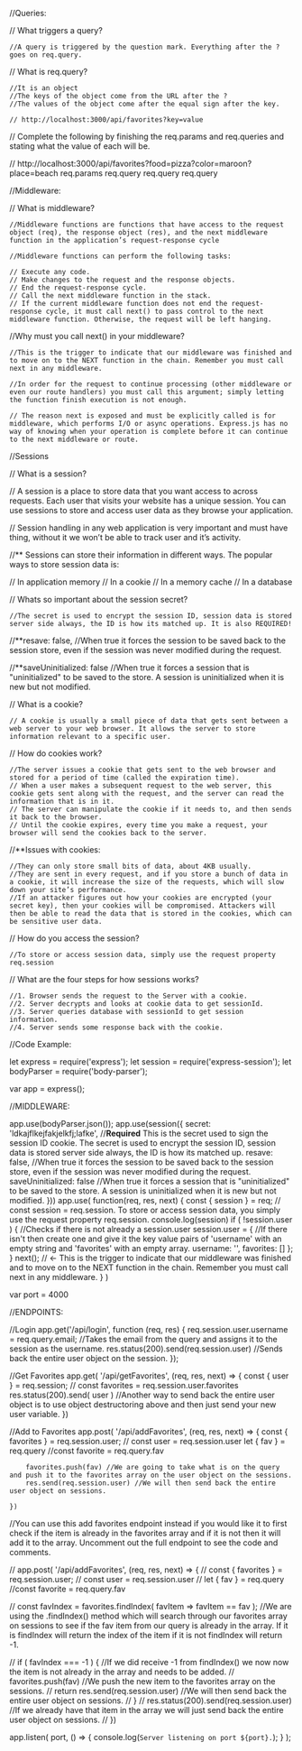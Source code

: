 //Queries: 

// What triggers a query?

    //A query is triggered by the question mark. Everything after the ? goes on req.query. 


// What is req.query?

    //It is an object
    //The keys of the object come from the URL after the ?
    //The values of the object come after the equal sign after the key.
    
    // http://localhost:3000/api/favorites?key=value
    
    
    
// Complete the following by finishing the req.params and req.queries and stating what the value of each will be.

// http://localhost:3000/api/favorites?food=pizza?color=maroon?place=beach
    req.params
    req.query
    req.query
    req.query



//Middleware:

// What is middleware?

    //Middleware functions are functions that have access to the request object (req), the response object (res), and the next middleware function in the application’s request-response cycle
    
    //Middleware functions can perform the following tasks:

    // Execute any code.
    // Make changes to the request and the response objects.
    // End the request-response cycle.
    // Call the next middleware function in the stack. 
    // If the current middleware function does not end the request-response cycle, it must call next() to pass control to the next middleware function. Otherwise, the request will be left hanging.

//Why must you call next() in your middleware?

    //This is the trigger to indicate that our middleware was finished and to move on to the NEXT function in the chain. Remember you must call next in any middleware.

    //In order for the request to continue processing (other middleware or even our route handlers) you must call this argument; simply letting the function finish execution is not enough.
    
    // The reason next is exposed and must be explicitly called is for middleware, which performs I/O or async operations. Express.js has no way of knowing when your operation is complete before it can continue to the next middleware or route.
    

//Sessions

// What is a session?

  // A session is a place to store data that you want access to across requests. Each user that visits your website has a unique session.  You can use sessions to store and access user data as they browse your application.
  
  // Session handling in any web application is very important and must have thing, without it we won’t be able to track user and it’s activity.


//** Sessions can store their information in different ways. The popular ways to store session data is:

// In application memory
// In a cookie
// In a memory cache
// In a database


// Whats so important about the session secret?

    //The secret is used to encrypt the session ID, session data is stored server side always, the ID is how its matched up. It is also REQUIRED! 
 
 
//**resave: false, //When true it forces the session to be saved back to the session store, even if     the session was never modified during the request.

//**saveUninitialized: false //When true it forces a session that is "uninitialized" to be saved to    the store. A session is uninitialized when it is new but not modified.   


// What is a cookie?

    // A cookie is usually a small piece of data that gets sent between a web server to your web browser. It allows the server to store information relevant to a specific user. 
    
    
// How do cookies work?

    //The server issues a cookie that gets sent to the web browser and stored for a period of time (called the expiration time).
    // When a user makes a subsequent request to the web server, this cookie gets sent along with the request, and the server can read the information that is in it.
    // The server can manipulate the cookie if it needs to, and then sends it back to the browser.
    // Until the cookie expires, every time you make a request, your browser will send the cookies back to the server.
    

//**Issues with cookies: 

    //They can only store small bits of data, about 4KB usually.
    //They are sent in every request, and if you store a bunch of data in a cookie, it will increase the size of the requests, which will slow down your site’s performance.
    //If an attacker figures out how your cookies are encrypted (your secret key), then your cookies will be compromised. Attackers will then be able to read the data that is stored in the cookies, which can be sensitive user data.
    
    
    
// How do you access the session?

    //To store or access session data, simply use the request property req.session
    
    
// What are the four steps for how sessions works?

    //1. Browser sends the request to the Server with a cookie.
    //2. Server decrypts and looks at cookie data to get sessionId.
    //3. Server queries database with sessionId to get session information.
    //4. Server sends some response back with the cookie.

    

//Code Example:
    
    
let express = require('express');
let session = require('express-session');
let bodyParser = require('body-parser');

var app = express();

//MIDDLEWARE:

app.use(bodyParser.json());
app.use(session({
    secret: 'ldkajflkejfakjelkfj;lafke', //**Required** This is the secret used to sign the session ID cookie. The secret is used to encrypt the session ID, session data is stored server side always, the ID is how its matched up. 
    resave: false, //When true it forces the session to be saved back to the session store, even if the session was never modified during the request.
    saveUninitialized: false //When true it forces a session that is "uninitialized" to be saved to the store. A session is uninitialized when it is new but not modified.
}))
app.use( function(req, res, next) {
    const { session } = req;  // const session = req.session. To store or access session data, you simply use the request property req.session.
    console.log(session)
    if ( !session.user ) { //Checks if there is not already a session.user
        session.user = {  //If there isn't then create one and give it the key value pairs of 'username' with an empty string and 'favorites' with an empty array. 
            username: '', 
            favorites: []
        };
    } 
    next(); // <- This is the trigger to indicate that our middleware was finished and to move on to the NEXT function in the chain. Remember you must call next in any middleware.
    }
)

var port = 4000

//ENDPOINTS:

//Login 
app.get('/api/login', function (req, res) {
  req.session.user.username = req.query.email; //Takes the email from the query and assigns it to the session as the username.
  res.status(200).send(req.session.user) //Sends back the entire user object on the session.
});


//Get Favorites 
app.get( '/api/getFavorites', (req, res, next) => {
        const { user } = req.session; // const favorites = req.session.user.favorites
        res.status(200).send( user ) //Another way to send back the entire user object is to use object destructoring above and then just send your new user variable.
    })


//Add to Favorites
app.post( '/api/addFavorites', (req, res, next) => {
        const { favorites } = req.session.user; // const user = req.session.user
        let { fav } = req.query //const favorite = req.query.fav


        favorites.push(fav) //We are going to take what is on the query and push it to the favorites array on the user object on the sessions.
        res.send(req.session.user) //We will then send back the entire user object on sessions.

    })


//You can use this add favorites endpoint instead if you would like it to first check if the item is already in the favorites array and if it is not then it will add it to the array. Uncomment out the full endpoint to see the code and comments. 


// app.post( '/api/addFavorites', (req, res, next) => {
//         const { favorites } = req.session.user; // const user = req.session.user
//         let { fav } = req.query //const favorite = req.query.fav

        
//         const favIndex = favorites.findIndex( favItem => favItem == fav ); //We are using the .findIndex() method which will search through our favorites array on sessions to see if the fav item from our query is already in the array. If it is findIndex will return the index of the item if it is not findIndex will return -1.

//         if ( favIndex === -1 ) { //If we did receive -1 from findIndex() we now now the item is not already in the array and needs to be added. 
//                 favorites.push(fav) //We push the new item to the favorites array on the sessions.
//                return res.send(req.session.user) //We will then send back the entire user object on sessions.
//         }
//         res.status(200).send(req.session.user) //If we already have that item in the array we will just send back the entire user object on sessions.
// })


app.listen( port, () => { console.log(`Server listening on port ${port}.`); } );
    
    
    
    
    
    
    
    
